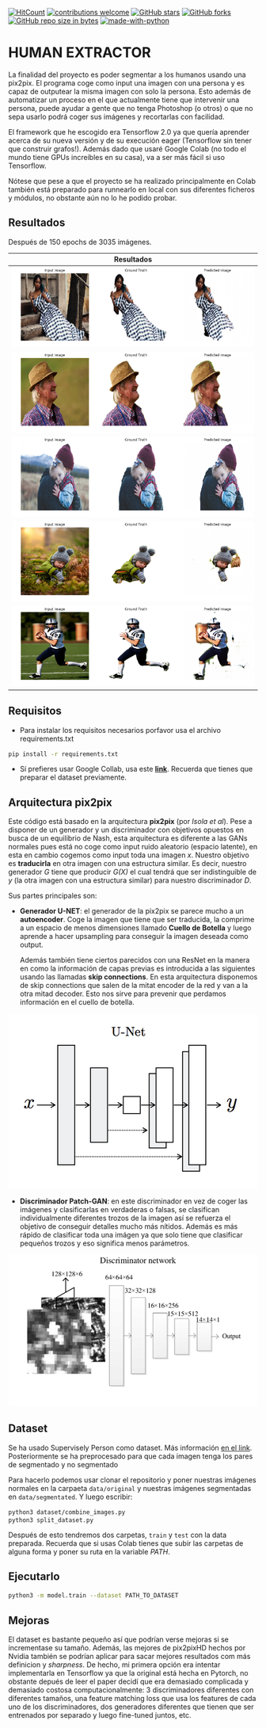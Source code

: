 [![HitCount](http://hits.dwyl.io/adriacabeza/Unnamed.svg)](http://hits.dwyl.io/adriacabeza/Unnamed)
[![contributions welcome](https://img.shields.io/badge/contributions-welcome-brightgreen.svg?style=flat)](https://github.com/adriacabeza/Unnamed)
[![GitHub stars](https://img.shields.io/github/stars/adriacabeza/Unnamed.svg)](https://GitHub.com/adriacabeza/Unnamed/stargazers/)
[![GitHub forks](https://img.shields.io/github/forks/adriacabeza/Unnamed.svg)](https://GitHub.com/adriacabeza/Unnamed/network/)
[![GitHub repo size in bytes](https://img.shields.io/github/repo-size/adriacabeza/Unnamed.svg)](https://github.com/adriacabeza/Unnamed)
[![made-with-python](https://img.shields.io/badge/Made%20with-Python-1f425f.svg)](https://www.python.org/)


# HUMAN EXTRACTOR

La finalidad del proyecto es poder segmentar a los humanos usando una pix2pix. El programa coge como input una imagen con una persona y es capaz de outputear la misma imagen con solo la persona. Esto además de automatizar un proceso en el que actualmente tiene que intervenir una persona, puede ayudar a gente que no tenga Photoshop (o otros) o que no sepa usarlo podrá coger sus imágenes y recortarlas con facilidad.

El framework que he escogido era Tensorflow 2.0 ya que quería aprender acerca de su nueva versión y de su execución eager (Tensorflow sin tener que construir grafos!). Además dado que usaré Google Colab (no todo el mundo tiene GPUs increíbles en su casa), va a ser más fácil si uso Tensorflow.

Nótese que pese a que el proyecto se ha realizado principalmente en Colab también está preparado para runnearlo en local con sus diferentes ficheros y módulos, no obstante aún no lo he podido probar. 


## Resultados

Después de 150 epochs de 3035 imágenes.

| Resultados |
|--------|
|   ![](docs/output.png)     |
|   ![](docs/output_1.png)    |
|   ![](docs/output_2.png)    |
|   ![](docs/output_3.png)    |
|   ![](docs/output_4.png)    |



## Requisitos
- Para instalar los requisitos necesarios porfavor usa el archivo requirements.txt
```bash
pip install -r requirements.txt
```
- Sí prefieres usar Google Collab, usa este **[link](Human_extractor.ipynb)**. Recuerda que tienes que preparar el dataset previamente. 

## Arquitectura pix2pix

Este código está basado en la arquitectura **pix2pix** (por *Isola et al*). Pese a disponer de un generador y un discriminador con objetivos opuestos en busca de un equilibrio de Nash, esta arquitectura es diferente a las GANs normales pues está no coge como input ruido aleatorio (espacio latente),  en esta en cambio cogemos como input toda una imagen *x*. Nuestro objetivo es **traducirla** en otra imagen con una estructura similar. Es decir, nuestro generador *G* tiene que producir *G(X)* el cual tendrá que ser indistinguible de *y* (la otra imagen con una estructura similar) para nuestro discriminador *D*.


Sus partes principales son:

- **Generador U-NET**: el generador de la pix2pix se parece mucho a un **autoencoder**. Coge la imagen que tiene que ser traducida, la comprime a un espacio de menos dimensiones llamado **Cuello de Botella** y luego aprende a hacer upsampling para conseguir la imagen deseada como output. 

  Además también tiene ciertos parecidos con una ResNet en la manera en como la información de capas previas es introducida a las siguientes usando las llamadas **skip connections**. En esta arquitectura disponemos de skip connections que salen de la mitat encoder de la red y van a la otra mitad decoder. Esto nos sirve para prevenir que perdamos información en el cuello de botella.

<p align="center">
  <img src="docs/U-net.png">
</p>

- **Discriminador Patch-GAN**: en este discriminador en vez de coger las imágenes y clasificarlas en verdaderas o falsas, se clasifican individualmente diferentes trozos de la imagen así se refuerza el objetivo de conseguir detalles mucho más nítidos. Además es más rápido de clasificar toda una imágen ya que solo tiene que clasificar pequeños trozos y eso significa menos parámetros.

<p align="center">
  <img src="docs/patch_gan.png">
</p>


## Dataset
Se ha usado Supervisely Person como dataset. Más información [en el link](https://hackernoon.com/releasing-supervisely-person-dataset-for-teaching-machines-to-segment-humans-1f1fc1f28469). Posteriormente se ha preprocesado para que cada imagen tenga los pares de segmentado y no segmentado 

Para hacerlo podemos usar clonar el repositorio y poner nuestras imágenes normales en la carpaeta ```data/original``` y nuestras imágenes segmentadas en ```data/segmentated```. Y luego escribir:

```
python3 dataset/combine_images.py  
python3 split_dataset.py
```
Después de esto tendremos dos carpetas, ```train``` y ```test``` con la data preparada. Recuerda que si usas Colab tienes que subir las carpetas de alguna forma y poner su ruta en la variable *PATH*.

## Ejecutarlo

```bash
python3 -m model.train --dataset PATH_TO_DATASET
```

## Mejoras

El dataset es bastante pequeño así que podrían verse mejoras si se incrementase su tamaño. Además, las mejores de pix2pixHD hechos por Nvidia también se podrían aplicar para sacar mejores resultados com más definicion y *sharpness*. De hecho, mi primera opción era intentar implementarla en Tensorflow ya que la original está hecha en Pytorch, no obstante depués de leer el paper decidí que era demasiado complicada y demasiado costosa computacionalmente: 3 discriminadores diferentes con diferentes tamaños, una feature matching loss que usa los features de cada uno de los discriminadores, dos generadores diferentes que tienen que ser entrenados por separado y luego fine-tuned juntos, etc. 
